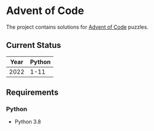 # Advent of Code

The project contains solutions for [Advent of Code](https://adventofcode.com/) puzzles.

## Current Status

| **Year** | **Python** |
|----------|------------|
| 2022     | 1-11       |

## Requirements

### Python
- Python 3.8
